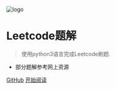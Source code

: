 ![logo](https://docsify.js.org/_media/icon.svg)

# Leetcode题解

> 使用python3语言完成Leetcode刷题.

* 部分题解参考网上资源


[GitHub](https://github.com/Huang131/Leetcode-Notes.git)
[开始阅读](#chapter1/chapter1.md)